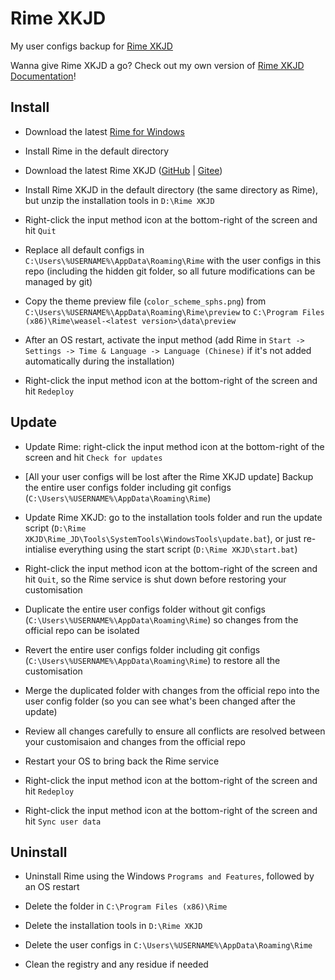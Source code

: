 # Rime XKJD

My user configs backup for [Rime XKJD](https://xkinput.gitee.io/)

Wanna give Rime XKJD a go? Check out my own version of [Rime XKJD Documentation](https://pingshunhuangalex.gitbook.io/rime-xkjd/)!

## Install

- Download the latest [Rime for Windows](https://github.com/rime/weasel/releases/latest)

- Install Rime in the default directory

- Download the latest Rime XKJD ([GitHub](https://github.com/xkinput/Rime_JD) | [Gitee](https://gitee.com/xkinput/Rime_JD))

- Install Rime XKJD in the default directory (the same directory as Rime), but unzip the installation tools in `D:\Rime XKJD`

- Right-click the input method icon at the bottom-right of the screen and hit `Quit`

- Replace all default configs in `C:\Users\%USERNAME%\AppData\Roaming\Rime` with the user configs in this repo (including the hidden git folder, so all future modifications can be managed by git)

- Copy the theme preview file (`color_scheme_sphs.png`) from `C:\Users\%USERNAME%\AppData\Roaming\Rime\preview` to `C:\Program Files (x86)\Rime\weasel-<latest version>\data\preview`

- After an OS restart, activate the input method (add Rime in `Start -> Settings -> Time & Language -> Language (Chinese)` if it's not added automatically during the installation)

- Right-click the input method icon at the bottom-right of the screen and hit `Redeploy`

## Update

- Update Rime: right-click the input method icon at the bottom-right of the screen and hit `Check for updates`

- [All your user configs will be lost after the Rime XKJD update] Backup the entire user configs folder including git configs (`C:\Users\%USERNAME%\AppData\Roaming\Rime`)

- Update Rime XKJD: go to the installation tools folder and run the update script (`D:\Rime XKJD\Rime_JD\Tools\SystemTools\WindowsTools\update.bat`), or just re-intialise everything using the start script (`D:\Rime XKJD\start.bat`)

- Right-click the input method icon at the bottom-right of the screen and hit `Quit`, so the Rime service is shut down before restoring your customisation

- Duplicate the entire user configs folder without git configs (`C:\Users\%USERNAME%\AppData\Roaming\Rime`) so changes from the official repo can be isolated

- Revert the entire user configs folder including git configs (`C:\Users\%USERNAME%\AppData\Roaming\Rime`) to restore all the customisation

- Merge the duplicated folder with changes from the official repo into the user config folder (so you can see what's been changed after the update)

- Review all changes carefully to ensure all conflicts are resolved between your customisaion and changes from the official repo

- Restart your OS to bring back the Rime service

- Right-click the input method icon at the bottom-right of the screen and hit `Redeploy`

- Right-click the input method icon at the bottom-right of the screen and hit `Sync user data`

## Uninstall

- Uninstall Rime using the Windows `Programs and Features`, followed by an OS restart

- Delete the folder in `C:\Program Files (x86)\Rime`

- Delete the installation tools in `D:\Rime XKJD`

- Delete the user configs in `C:\Users\%USERNAME%\AppData\Roaming\Rime`

- Clean the registry and any residue if needed
